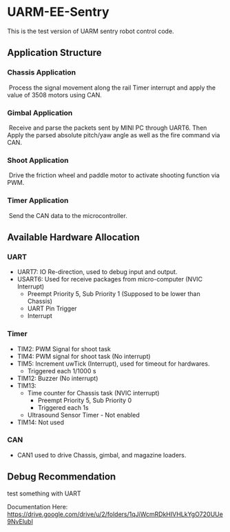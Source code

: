 # UARM-EE-Sentry

This is the test version of UARM sentry robot control code. 

## Application Structure

### Chassis Application 

​	Process the signal movement along the rail Timer interrupt and apply the value of 3508 motors using CAN.

### Gimbal Application

​	Receive and parse the packets sent by MINI PC through UART6. Then Apply the parsed absolute pitch/yaw angle as well as the fire command via CAN. <CURENTLY NO PACKET VERIFICATION PROCEFSS>

### Shoot Application

​	Drive the friction wheel and paddle motor to activate shooting function via PWM.

### Timer Application

​	Send the CAN data to the microcontroller.



## Available Hardware Allocation

### UART

* UART7: IO Re-direction, used to debug input and output.
* USART6: Used for receive packages from micro-computer (NVIC Interrupt)
  * Preempt Priority 5, Sub Priority 1 (Supposed to be lower than Chassis)
  * UART Pin Trigger
  * Interrupt

### Timer

* TIM2: PWM Signal for shoot task
* TIM4: PWM signal for shoot task (No interrupt)
* TIM5: Increment uwTick (Interrupt), used for timeout for hardwares.
  * Triggered each 1/1000 s
* TIM12: Buzzer (No interrupt)
* TIM13: 
  * Time counter for Chassis task (NVIC interrupt)
    * Preempt Priority 5, Sub Priority 0
    * Triggered each 1s
  * Ultrasound Sensor Timer - Not enabled
* TIM14: Not used

### CAN

* CAN1 used to drive Chassis, gimbal, and magazine loaders.



## Debug Recommendation

test something with UART







Documentation Here:
https://drive.google.com/drive/u/2/folders/1qJiWcmRDkHIVHLkYgO720UUe9NvElubI
